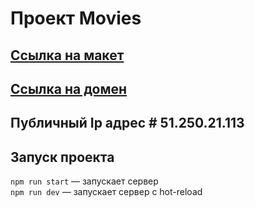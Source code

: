 # Проект Movies 
## [Ссылка на макет](https://www.figma.com/file/ZqJ9BGCw0NBauBiujqLl0g/diplom?node-id=344%3A0)
## [Ссылка на домен](http://movies.lin.nomoredomains.rocks)
## Публичный Ip адрес # 51.250.21.113

## Запуск проекта

`npm run start` — запускает сервер   
`npm run dev` — запускает сервер с hot-reload
